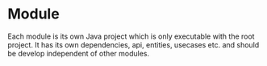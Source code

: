 # Module

Each module is its own Java project which is only executable with the root project. It has its own dependencies, api, entities, usecases etc. and should be develop independent of other modules.
